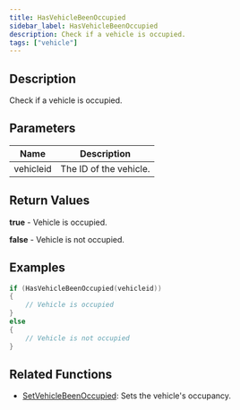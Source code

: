 ```yaml
---
title: HasVehicleBeenOccupied
sidebar_label: HasVehicleBeenOccupied
description: Check if a vehicle is occupied.
tags: ["vehicle"]
---
```


<VersionWarn version='omp v1.1.0.2612' />

## Description

Check if a vehicle is occupied.

## Parameters

| Name      | Description            |
|-----------|------------------------|
| vehicleid | The ID of the vehicle. |

## Return Values

**true** - Vehicle is occupied.

**false** - Vehicle is not occupied.

## Examples

```c
if (HasVehicleBeenOccupied(vehicleid))
{
    // Vehicle is occupied
}
else
{
    // Vehicle is not occupied
}
```

## Related Functions

- [SetVehicleBeenOccupied](SetVehicleBeenOccupied): Sets the vehicle's occupancy.
